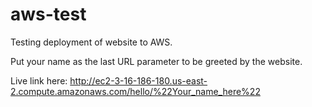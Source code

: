 # aws-test
Testing deployment of website to AWS.

Put your name as the last URL parameter to be greeted by the website.

Live link here: http://ec2-3-16-186-180.us-east-2.compute.amazonaws.com/hello/%22Your_name_here%22
